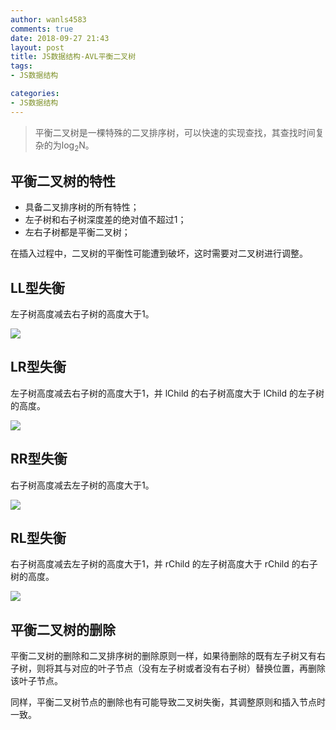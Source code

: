 ```yaml
---
author: wanls4583
comments: true
date: 2018-09-27 21:43
layout: post
title: JS数据结构-AVL平衡二叉树
tags:
- JS数据结构

categories:
- JS数据结构
---
```


> 平衡二叉树是一棵特殊的二叉排序树，可以快速的实现查找，其查找时间复杂的为log<sub>2</sub>N。

## 平衡二叉树的特性

- 具备二叉排序树的所有特性；
- 左子树和右子树深度差的绝对值不超过1；
- 左右子树都是平衡二叉树；

在插入过程中，二叉树的平衡性可能遭到破坏，这时需要对二叉树进行调整。

## LL型失衡

左子树高度减去右子树的高度大于1。

![](https://blog.lisong.hn.cn/images/posts/JS数据结构/2018-09-27-JS数据结构-AVL平衡二叉树-LL.svg)

## LR型失衡

左子树高度减去右子树的高度大于1，并 lChild 的右子树高度大于 lChild 的左子树的高度。

![](https://blog.lisong.hn.cn/images/posts/JS数据结构/2018-09-27-JS数据结构-AVL平衡二叉树-LR.svg)

## RR型失衡

右子树高度减去左子树的高度大于1。

![](https://blog.lisong.hn.cn/images/posts/JS数据结构/2018-09-27-JS数据结构-AVL平衡二叉树-RR.svg)

## RL型失衡

右子树高度减去左子树的高度大于1，并 rChild 的左子树高度大于 rChild 的右子树的高度。

![](https://blog.lisong.hn.cn/images/posts/JS数据结构/2018-09-27-JS数据结构-AVL平衡二叉树-RL.svg)

## 平衡二叉树的删除

平衡二叉树的删除和二叉排序树的删除原则一样，如果待删除的既有左子树又有右子树，则将其与对应的叶子节点（没有左子树或者没有右子树）替换位置，再删除该叶子节点。

同样，平衡二叉树节点的删除也有可能导致二叉树失衡，其调整原则和插入节点时一致。



